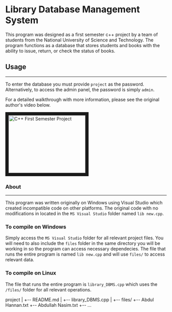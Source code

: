 # Library Database Management System

This program was designed as a first semester c++ project by a team of students from the National University of Science and Technology. The program functions as a database that stores students and books with the ability to issue, return, or check the status of books.

## Usage
---

To enter the database you must provide `project` as the password. Alternatively, to access the admin panel, the password is simply `admin`.

For a detailed walkthrough with more information, please see the original author's video below. 

<a href="http://www.youtube.com/watch?feature=player_embedded&v=qAFLALyvLSs" target="_blank"><img src="http://img.youtube.com/vi/qAFLALyvLSs/0.jpg" 
alt="C++ First Semester Project" width="240" height="180" border="10" /></a>

### About
---

This program was written originally on Windows using Visual Studio which created incompatible code on other platforms. The original code with no modifications in located in the `MS Visual Studio` folder named `lib new.cpp`. 

### To compile on Windows

Simply access the `MS Visual Studio` folder for all relevant project files. You will need to also include the `files` folder in the same directory you will be working in so the program can access necessary dependecies. The file that runs the entire program is named `lib new.cpp` and will use `files/` to access relevant data.

### To compile on Linux

The file that runs the entire program is `library_DBMS.cpp` which uses the `/files/` folder for all relevant operations.

  project
    |
    +-- README.md
    |
    +-- library_DBMS.cpp
    |
    +-- files/
	    +-- Abdul Hannan.txt
	    +-- Abdullah Nasim.txt
	    +-- ...

